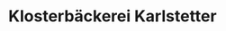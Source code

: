 ---
title: "Klosterbäckerei Karlstetter"
url: /ruhstorf-a-d-rott/klosterbaeckerei-karlstetter/
shop: Bäckerei
---